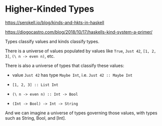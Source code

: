 # Higher-Kinded Types

https://serokell.io/blog/kinds-and-hkts-in-haskell

https://diogocastro.com/blog/2018/10/17/haskells-kind-system-a-primer/


Types classify values and kinds classify types.

There is a universe of values populated by values like `True`, `Just 42`, `[1, 2, 3]`, `(\ n -> even n)`, etc. 

There is also a universe of types that classify these values:





- value `Just 42` has type `Maybe Int`, i.e. `Just 42 :: Maybe Int`
- `[1, 2, 3] :: List Int`
- `(\ n -> even n) :: Int -> Bool`

- `(Int -> Bool) -> Int -> String`


And we can imagine a universe of types governing those values, with types such as String, Bool, and [Int].
